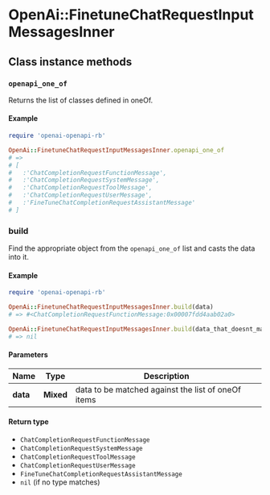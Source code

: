 # OpenAi::FinetuneChatRequestInputMessagesInner

## Class instance methods

### `openapi_one_of`

Returns the list of classes defined in oneOf.

#### Example

```ruby
require 'openai-openapi-rb'

OpenAi::FinetuneChatRequestInputMessagesInner.openapi_one_of
# =>
# [
#   :'ChatCompletionRequestFunctionMessage',
#   :'ChatCompletionRequestSystemMessage',
#   :'ChatCompletionRequestToolMessage',
#   :'ChatCompletionRequestUserMessage',
#   :'FineTuneChatCompletionRequestAssistantMessage'
# ]
```

### build

Find the appropriate object from the `openapi_one_of` list and casts the data into it.

#### Example

```ruby
require 'openai-openapi-rb'

OpenAi::FinetuneChatRequestInputMessagesInner.build(data)
# => #<ChatCompletionRequestFunctionMessage:0x00007fdd4aab02a0>

OpenAi::FinetuneChatRequestInputMessagesInner.build(data_that_doesnt_match)
# => nil
```

#### Parameters

| Name | Type | Description |
| ---- | ---- | ----------- |
| **data** | **Mixed** | data to be matched against the list of oneOf items |

#### Return type

- `ChatCompletionRequestFunctionMessage`
- `ChatCompletionRequestSystemMessage`
- `ChatCompletionRequestToolMessage`
- `ChatCompletionRequestUserMessage`
- `FineTuneChatCompletionRequestAssistantMessage`
- `nil` (if no type matches)

